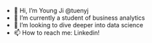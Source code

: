 - 👋 Hi, I’m Young Ji @tuenyj
- 🌱 I’m currently a student of business analytics
- 🧠 I’m looking to dive deeper into data science
- 📫 How to reach me: Linkedin! 

<!---
tuenyj/tuenyj is a ✨ special ✨ repository because its `README.md` (this file) appears on your GitHub profile.
You can click the Preview link to take a look at your changes.
--->
